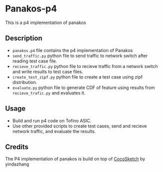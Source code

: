 # Panakos-p4
This is a p4 implementation of panakos

## Description
- `panakos.p4` file contains the p4 implementation of Panakos
- `send_traffic.py` python file to send traffic to network switch after reading test case file.
- `recieve_traffic.py` python file to recieve traffic from a network switch and write results to test case files.
- `create_test_zipf.py` python file to create a test case using zipf distribution.
- `evaluate.py` python file to generate CDF of feature using results from `recieve_trafic.py` and evaluates it.

## Usage
- Build and run p4 code on Tofino ASIC.
- Use other provided scripts to create test cases, send and recieve network traffic, and evaluate the results.

## Credits

The P4 implementation of panakos is build on top of [CocoSketch](https://github.com/yindazhang/CocoSketch/tree/main/P4) by yindazhang

